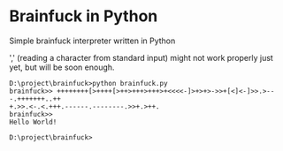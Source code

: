 # Brainfuck in Python
Simple brainfuck interpreter written in Python

',' (reading a character from standard input) might not work properly just yet, but will be soon enough.


    D:\project\brainfuck>python brainfuck.py
    brainfuck>> ++++++++[>++++[>++>+++>+++>+<<<<-]>+>+>->>+[<]<-]>>.>---.+++++++..++
    +.>>.<-.<.+++.------.--------.>>+.>++.
    brainfuck>>
    Hello World!

    D:\project\brainfuck>